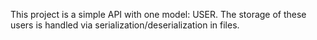 This project is a simple API with one model: USER.
The storage of these users is handled via serialization/deserialization in files.

